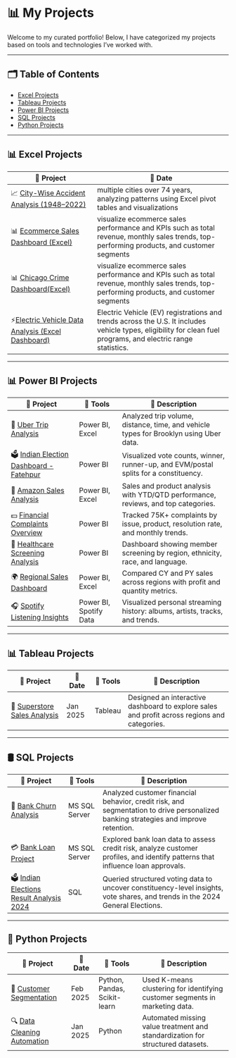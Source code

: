 # 📊 My Projects

Welcome to my curated portfolio! Below, I have categorized my projects based on tools and technologies I’ve worked with.

---

## 🗂️ Table of Contents
- [Excel Projects](https://github.com/lalithasaipasala/city-accident-analysis-excel)
- [Tableau Projects](#tableau-projects)
- [Power BI Projects](https://github.com/lalithasaipasala/blinkit-dashboard)
- [SQL Projects](https://github.com/lalithasaipasala/Sql_Projects/blob/main/Bank%20Churn%20-%20SQL%20Project-20250519T163349Z-1-001.zip)
- [Python Projects](#python-projects)

---

## 📊 Excel Projects

| 📂 Project | 📅 Date | 
|------------|---------|
| 📈 [City-Wise Accident Analysis (1948–2022)](https://github.com/lalithasaipasala/city-accident-analysis-excel) |multiple cities over 74 years, analyzing patterns using Excel pivot tables and visualizations |
 📊 [Ecommerce Sales Dashboard (Excel)](https://github.com/lalithasaipasala/city-accident-analysis-excel) |visualize ecommerce sales performance and KPIs such as total revenue, monthly sales trends, top-performing products, and customer segments|
|  📊 [Chicago Crime Dashboard(Excel)](https://github.com/lalithasaipasala/city-accident-analysis-excel) |visualize ecommerce sales performance and KPIs such as total revenue, monthly sales trends, top-performing products, and customer segments|
| ⚡[Electric Vehicle Data Analysis (Excel Dashboard)]()|Electric Vehicle (EV) registrations and trends across the U.S. It includes vehicle types, eligibility for clean fuel programs, and electric range statistics.|
---
## 📊 Power BI Projects

| 📂 Project | 🧰 Tools | 📄 Description |
|------------|----------|----------------|
| 🚖 [Uber Trip Analysis](https://github.com/lalithasaipasala/blinkit-dashboard) | Power BI, Excel | Analyzed trip volume, distance, time, and vehicle types for Brooklyn using Uber data. |
| 🗳️ [Indian Election Dashboard - Fatehpur](https://github.com/lalithasaipasala/blinkit-dashboard) | Power BI | Visualized vote counts, winner, runner-up, and EVM/postal splits for a constituency. |
| 🛒 [Amazon Sales Analysis](https://github.com/lalithasaipasala/blinkit-dashboard) | Power BI, Excel | Sales and product analysis with YTD/QTD performance, reviews, and top categories. |
| 💵 [Financial Complaints Overview](https://github.com/lalithasaipasala/blinkit-dashboard) | Power BI | Tracked 75K+ complaints by issue, product, resolution rate, and monthly trends. |
| 🏥 [Healthcare Screening Analysis](https://github.com/lalithasaipasala/blinkit-dashboard) | Power BI | Dashboard showing member screening by region, ethnicity, race, and language. |
| 🌍 [Regional Sales Dashboard](https://github.com/lalithasaipasala/blinkit-dashboard) | Power BI, Excel | Compared CY and PY sales across regions with profit and quantity metrics. |
| 🎧 [Spotify Listening Insights](https://github.com/lalithasaipasala/blinkit-dashboard) | Power BI, Spotify Data | Visualized personal streaming history: albums, artists, tracks, and trends. |


---



## 📊 Tableau Projects

| 📂 Project | 📅 Date | 🧰 Tools | 📄 Description |
|------------|---------|----------|----------------|
| 📌 [Superstore Sales Analysis](https://github.com/lalithasaipasala/tableau-superstore) | Jan 2025 | Tableau | Designed an interactive dashboard to explore sales and profit across regions and categories. |

---

## 🛢️ SQL Projects

| 📂 Project | 🧰 Tools | 📄 Description |
|------------|----------|----------------|
| 🏦 [Bank Churn Analysis](https://github.com/lalithasaipasala/Sql_Projects/blob/main/Bank%20Churn%20-%20SQL%20Project-20250519T163349Z-1-001.zip) | MS SQL Server | Analyzed customer financial behavior, credit risk, and segmentation to drive personalized banking strategies and improve retention. |
| 💳 [Bank Loan Project](https://github.com/lalithasaipasala/Sql_Projects/blob/main/India%20Elections%20Analysis-20250519T163359Z-1-001.zip) | MS SQL Server | Explored bank loan data to assess credit risk, analyze customer profiles, and identify patterns that influence loan approvals. |
| 🗳️ [Indian Elections Result Analysis 2024](https://github.com/lalithasaipasala/Sql_Projects/blob/main/India%20Elections%20Analysis-20250519T163359Z-1-001.zip) | SQL | Queried structured voting data to uncover constituency-level insights, vote shares, and trends in the 2024 General Elections. |


---

## 🐍 Python Projects

| 📂 Project | 📅 Date | 🧰 Tools | 📄 Description |
|------------|---------|----------|----------------|
| 🤖 [Customer Segmentation](https://github.com/lalithasaipasala/customer-segmentation) | Feb 2025 | Python, Pandas, Scikit-learn | Used K-means clustering for identifying customer segments in marketing data. |
| 🔍 [Data Cleaning Automation](https://github.com/lalithasaipasala/data-cleaning-tool) | Jan 2025 | Python | Automated missing value treatment and standardization for structured datasets. |
